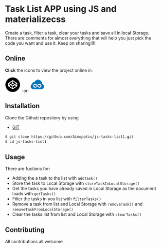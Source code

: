 # Task List APP using JS and materializecss 
Create a task, filter a task, clear your tasks and save all in local Storage. There are comments for almost everything that will help you just pick the code you want and use it. Keep on sharing!!!!

## Online 
**Click** the icons to view the project online in:

[![Codepen icon](img/codepen50.png)](https://codepen.io/MorpheusStudio/pen/BrRxNa) 
 -or- 
[![jsfiddle icon](img/jsfiddle50.png)](https://jsfiddle.net/Morpheus_Studio/h62enq5m/3/)

## Installation
Clone the Github repository by using 
* [GIT](https://git-scm.com/downloads)
```sh
$ git clone https://github.com/Aimopotis/js-tasks-list1.git
$ cd js-tasks-list1
```
## Usage
There are fuctions for: 

* Adding the a task to the list with `addTask()`
* Store the task to Local Storage with `storeTaskInLocalStorage()`
* Get the tasks you have already saved in Local Storage as the document loads with `getTasks()`
* Filter the tasks in you list with `filterTasks()`
* Remove a task from list and Local Storage with `removeTask()` and `removeTaskFromLocalStorage()`
* Clear the tasks list from list and Local Storage with `clearTasks()`

## Contributing
All contributions all welcome


